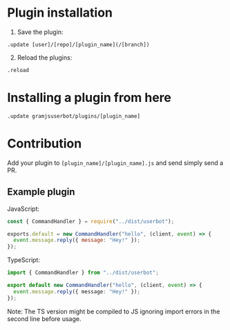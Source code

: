 # Plugin installation

1. Save the plugin:

```text
.update [user]/[repo]/[plugin_name](/[branch])
```

2. Reload the plugins:

```text
.reload
```

# Installing a plugin from here

```text
.update gramjsuserbot/plugins/[plugin_name]
```

# Contribution

Add your plugin to `[plugin_name]/[plugin_name].js` and send simply send a PR.

## Example plugin

JavaScript:

```js
const { CommandHandler } = require("../dist/userbot");

exports.default = new CommandHandler("hello", (client, event) => {
  event.message.reply({ message: "Hey!" });
});
```

TypeScript:

```ts
import { CommandHandler } from "../dist/userbot";

export default new CommandHandler("hello", (client, event) => {
  event.message.reply({ message: "Hey!" });
});
```

Note: The TS version might be compiled to JS ignoring import errors in the second line before usage.
